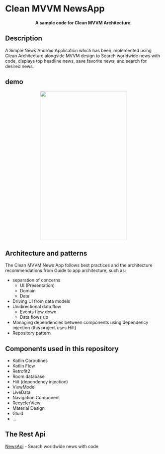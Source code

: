 # Clean MVVM NewsApp

<h4 align="center">A sample code for Clean MVVM Architecture.</h4>

## Description
A Simple News Android Application which has been implemented using Clean Architecture alongside MVVM design to Search worldwide news with code, displays top headline news, save favorite news, and search for desired news.

## demo

<p align="center">
<img src="https://github.com/Morteza-arifi/CleanMVVMNewsApp/blob/master/newsAppGif.gif" width="280" height="480" caption="test"/>

</P>

## Architecture and patterns
The Clean MVVM News App follows best practices and the architecture recommendations from Guide to app architecture, such as:

* separation of concerns
  - UI (Presentation)
  - Domain
  - Data
* Driving UI from data models
* Unidirectional data flow
  - Events flow down
  - Data flows up  
* Managing dependencies between components using dependency injection (this project uses Hilt)
* Repository pattern

## Components used in this repository
*	Kotlin Coroutines
*	Kotlin Flow
*	Retrofit2
*	Room database
*	Hilt (dependency injection)
*	ViewModel
*	LiveData
*	Navigation Component
*	RecyclerView
*	Material Design
*	Gluid
* ...

## The Rest Api

[NewsApi](https://newsapi.org/) - Search worldwide news with code


